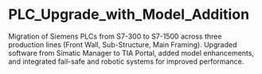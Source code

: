 # PLC_Upgrade_with_Model_Addition
Migration of Siemens PLCs from S7-300 to S7-1500 across three production lines (Front Wall, Sub-Structure, Main Framing). Upgraded software from Simatic Manager to TIA Portal, added model enhancements, and integrated fail-safe and robotic systems for improved performance.
